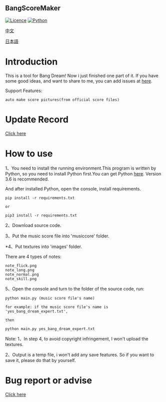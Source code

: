 ## BangScoreMaker

[![Licence](https://img.shields.io/badge/licence-MIT-blue.svg)](https://github.com/yp05327/BangScoreMaker/blob/master/LICENSE)
[![Python](https://img.shields.io/badge/python-3.6-blue.svg)](https://github.com/yp05327/BangScoreMaker#)

[中文](https://github.com/yp05327/BangScoreMaker/blob/master/README_CN.md)

[日本語](https://github.com/yp05327/BangScoreMaker/blob/master/README_JP.md)

# Introduction 
This is a tool for Bang Dream! Now i just finished one part of it. If you have some good ideas, and want to share to me, you can add issues at [here](https://github.com/yp05327/BangScoreMaker/issues).

Support Features:
 ```
auto make score pictures(from official score files)
```

# Update Record
[Click here](https://github.com/yp05327/BangScoreMaker/blob/master/update.md)

# How to use
1、You need to install the running environment.This program is written by Python, so you need to install Python first.You can get Python [here](https://www.python.org/downloads/). Version 3.6 is recommended.

And after installed Python, open the console, install requirements.

```shell
pip install -r requirements.txt

or 

pip3 install -r requirements.txt
```

2、Download source code. 

3、Put the music score file into 'musiccore' folder.

*4、Put textures into 'images' folder.

There are 4 types of notes:

```
note_flick.png
note_long.png
note_normal.png
note_skill.png
```

5、Open the console and turn to the folder of the source code, run:

```shell
python main.py (music score file's name)

for example: if the music score file's name is 'yes_bang_dream_expert.txt',

then

python main.py yes_bang_dream_expert.txt
```

Note:
1、In step 4, to avoid copyright infringement, I won't upload the textures.

2、Output is a temp file, i won't add any save features. So if you want to save it, please do that by yourself.

# Bug report or advise

[Click here](https://github.com/yp05327/BangScoreMaker/issues)